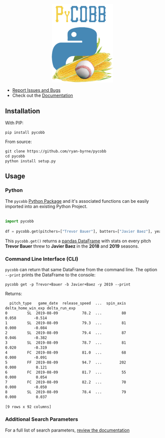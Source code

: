 <p align="center"><img src="/files/pycobb.png" width="200"/><p>

* [Report Issues and Bugs](https://github.com/ryan-byrne/pycobb/issues/)
* Check out the [Documentation](https://pycobb.readthedocs.io/en/latest/)

## Installation

With PIP:

```
pip install pycobb
```
From source:

```
git clone https://github.com/ryan-byrne/pycobb
cd pycobb
python install setup.py
```

## Usage

### Python

The `pycobb` [Python Package](https://pypi.org/project/pycobb/) and it's associated functions can be easily imported into an existing Python Project.

```python

import pycobb

df = pycobb.get(pitchers=["Trevor Bauer"], batters=["Javier Baez"], years=[2018,2019])

```

This `pycobb.get()` returns a [pandas DataFrame](https://pandas.pydata.org/) with stats on every pitch **Trevor Bauer** threw to **Javier Baez** in the **2018** and **2019** seasons.

### Command Line Interface (CLI)

`pycobb` can return that same DataFrame from the command line. The option `--print` prints the DataFrame to the console:

```
pycobb get -p Trevor+Bauer -b Javier+Baez -y 2019 --print
```
Returns:

```
  pitch_type   game_date  release_speed  ...  spin_axis  delta_home_win_exp delta_run_exp
0         SL  2019-08-09           78.2  ...         80               0.058        -0.514
1         SL  2019-08-09           79.3  ...         81               0.000        -0.084
2         SL  2019-08-09           79.4  ...         87               0.046        -0.382
3         SL  2019-08-09           78.7  ...         81               0.020        -0.319
4         FC  2019-08-09           81.0  ...         68               0.000        -0.091
5         FF  2019-08-09           94.7  ...        202               0.000         0.121
6         FC  2019-08-09           81.7  ...         55               0.000         0.054
7         FC  2019-08-09           82.2  ...         70               0.000        -0.050
8         SL  2019-08-09           78.4  ...         79               0.000         0.037

[9 rows x 92 columns]
```

### Additional Search Parameters

For a full list of search parameters, [review the documentation](example.com)
